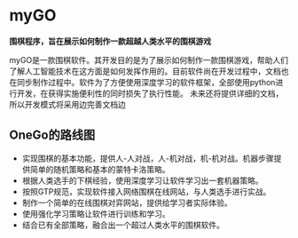 # myGO
**围棋程序，旨在展示如何制作一款超越人类水平的围棋游戏**

myGO是一款围棋软件。其开发目的是为了展示如何制作一款围棋游戏，帮助人们了解人工智能技术在这方面是如何发挥作用的。目前软件尚在开发过程中，文档也在同步制作过程中。软件为了方便使用深度学习的软件框架，全部使用python进行开发，在获得实施便利性的同时损失了执行性能。
未来还将提供详细的文档，所以开发模式将采用边完善文档边

## OneGo的路线图

- 实现围棋的基本功能，提供人-人对战，人-机对战，机-机对战。机器步骤提供简单的随机策略和基本的蒙特卡洛策略。
- 根据人类选手的下棋经验，使用深度学习让软件学习出一套机器策略。
- 按照GTP规范，实现软件接入网络围棋在线网站，与人类选手进行实战。
- 制作一个简单的在线围棋对弈网站，提供给学习者实际体验。
- 使用强化学习策略让软件进行训练和学习。
- 结合已有全部策略，融合出一个超过人类水平的围棋软件。
